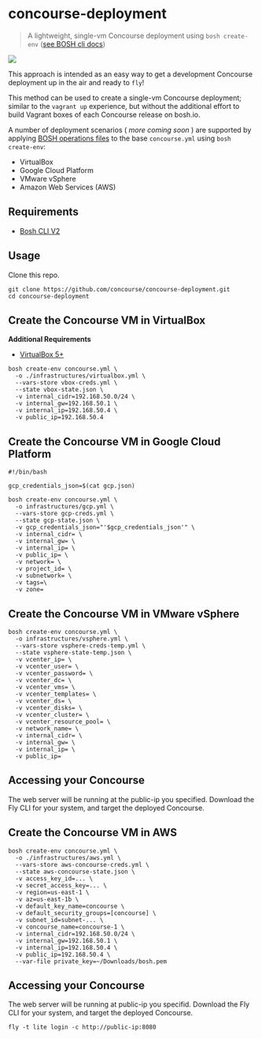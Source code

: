 # concourse-deployment
> A lightweight, single-vm Concourse deployment using `bosh create-env` ([see BOSH cli docs](https://bosh.io/docs/cli-v2.html))

![](https://upload.wikimedia.org/wikipedia/commons/thumb/c/c4/Paper_Airplane.png/200px-Paper_Airplane.png)

This approach is intended as an easy way to get a development Concourse deployment up in the air and ready to `fly`!

This method can be used to create a single-vm Concourse deployment; similar to the `vagrant up` experience, but without the additional effort to build Vagrant boxes of each Concourse release on bosh.io.

 A number of deployment scenarios ( _more coming soon_ ) are supported by applying [BOSH operations files](https://bosh.io/docs/cli-ops-files.html) to the base `concourse.yml` using `bosh create-env`:

- VirtualBox
- Google Cloud Platform
- VMware vSphere
- Amazon Web Services (AWS)

## Requirements
- [Bosh CLI V2](https://bosh.io/docs/cli-v2.html#install)


## Usage

Clone this repo.

```shell
git clone https://github.com/concourse/concourse-deployment.git
cd concourse-deployment
```

## Create the Concourse VM in VirtualBox
**Additional Requirements**
- [VirtualBox 5+](https://www.virtualbox.org/wiki/Downloads)

```shell
bosh create-env concourse.yml \
  -o ./infrastructures/virtualbox.yml \
  --vars-store vbox-creds.yml \
  --state vbox-state.json \
  -v internal_cidr=192.168.50.0/24 \
  -v internal_gw=192.168.50.1 \
  -v internal_ip=192.168.50.4 \
  -v public_ip=192.168.50.4
```

## Create the Concourse VM in Google Cloud Platform

```shell
#!/bin/bash

gcp_credentials_json=$(cat gcp.json)

bosh create-env concourse.yml \
  -o infrastructures/gcp.yml \
  --vars-store gcp-creds.yml \
  --state gcp-state.json \
  -v gcp_credentials_json="'$gcp_credentials_json'" \
  -v internal_cidr= \
  -v internal_gw= \
  -v internal_ip= \
  -v public_ip= \
  -v network= \
  -v project_id= \
  -v subnetwork= \
  -v tags=\
  -v zone=
```

## Create the Concourse VM in VMware vSphere

```shell
bosh create-env concourse.yml \
  -o infrastructures/vsphere.yml \
  --vars-store vsphere-creds-temp.yml \
  --state vsphere-state-temp.json \
  -v vcenter_ip= \
  -v vcenter_user= \
  -v vcenter_password= \
  -v vcenter_dc= \
  -v vcenter_vms= \
  -v vcenter_templates= \
  -v vcenter_ds= \
  -v vcenter_disks= \
  -v vcenter_cluster= \
  -v vcenter_resource_pool= \
  -v network_name= \
  -v internal_cidr= \
  -v internal_gw= \
  -v internal_ip= \
  -v public_ip=
 ```
 
 ## Accessing your Concourse
 
 The web server will be running at the public-ip you specified. Download the Fly CLI for your system, and target the deployed Concourse.


 ## Create the Concourse VM in AWS

 ```shell
 bosh create-env concourse.yml \
   -o ./infrastructures/aws.yml \
   --vars-store aws-concourse-creds.yml \
   --state aws-concourse-state.json \
   -v access_key_id=... \
   -v secret_access_key=... \
   -v region=us-east-1 \
   -v az=us-east-1b \
   -v default_key_name=concourse \
   -v default_security_groups=[concourse] \
   -v subnet_id=subnet-... \
   -v concourse_name=concourse-1 \
   -v internal_cidr=192.168.50.0/24 \
   -v internal_gw=192.168.50.1 \
   -v internal_ip=192.168.50.4 \
   -v public_ip=192.168.50.4 \
   --var-file private_key=~/Downloads/bosh.pem
 ```

 ## Accessing your Concourse

 The web server will be running at public-ip you specifid. Download the Fly CLI for your system, and target the deployed Concourse.

`fly -t lite login -c http://public-ip:8080`
